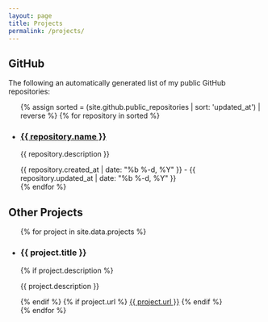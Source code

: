 ```yaml
---
layout: page
title: Projects
permalink: /projects/
---
```


## GitHub
The following an automatically generated list of my public GitHub repositories:
<ul class="post-list w3-ul w3-card-4">
{% assign sorted = (site.github.public_repositories | sort: 'updated_at') | reverse %}
{% for repository in sorted %}
<li class="w3-bar project">
    <div class="w3-bar-item">
        <h3 class="post-link">
            <a href="{{ repository.html_url }}">{{ repository.name }}</a>
        </h3>
        <p>{{ repository.description }}</p>
    </div>
    <div class="w3-bar-item">
        <span class="post-meta date"><span class="start-date">{{ repository.created_at | date: "%b %-d, %Y" }}</span> - <span class="end-date">{{ repository.updated_at | date: "%b %-d, %Y" }}</span></span>
    </div>
</li>
{% endfor %}
</ul>

## Other Projects
<ul class="post-list w3-ul w3-card-4">
{% for project in site.data.projects %}
<li class="w3-bar project">
    <div class="w3-bar-item">
        <h3 class="post-link">{{ project.title }}</h3>
        {% if project.description %}
        <p>{{ project.description }}</p>
        {% endif %}
        {% if project.url %}
            <a href="{{ project.url }}" class="post-meta date">{{ project.url }}</a>
        {% endif %}
    </div>
</li>
{% endfor %}
</ul>

